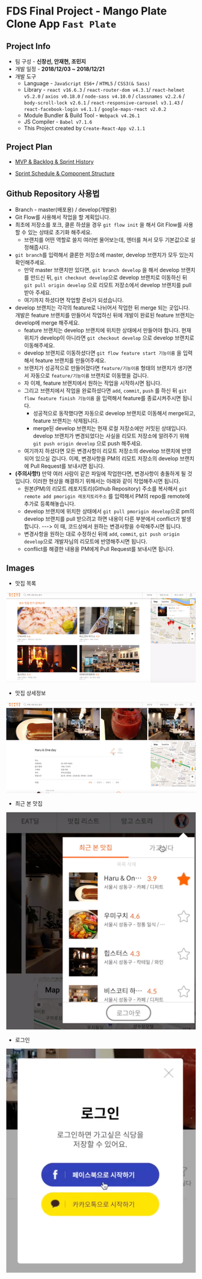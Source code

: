 # FDS Final Project - Mango Plate Clone App `Fast Plate`

## Project Info

- 팀 구성 - **신창선, 안재현, 조민지**
- 개발 일정 - **2018/12/03 ~ 2018/12/21**
- 개발 도구
  - Language - `JavaScript ES6+` / `HTML5` / `CSS3(& Sass)`
  - Library - `react v16.6.3` / `react-router-dom v4.3.1`/ `react-helmet v5.2.0` / `axios v0.18.0` / `node-sass v4.10.0` / `classnames v2.2.6` / `body-scroll-lock v2.6.1` / `react-responsive-carousel v3.1.43` / `react-facebook-login v4.1.1` / `google-maps-react v2.0.2`
  - Module Bundler & Build Tool - `Webpack v4.26.1`
  - JS Compiler - `Babel v7.1.6`
  - This Project created by `Create-React-App v2.1.1`

## Project Plan

- [MVP & Backlog & Sprint History](https://docs.google.com/spreadsheets/d/1w_wG2s0EXF0zX9VTLTY7a3NlnoF_Z9-5zgXrgAqj0dI/edit#gid=1972710944)

- [Sprint Schedule & Component Structure](https://trello.com/b/xrlYoPOh/sprint-manager)

## Github Repository 사용법

- Branch - master(배포용) / develop(개발용)
- Git Flow를 사용해서 작업을 할 계획입니다.
- 최초에 저장소를 포크, 클론 하셨을 경우 `git flow init` 을 해서 Git Flow를 사용할 수 있는 상태로 초기화 해주세요.
  - 브랜치를 어떤 역할로 쓸지 여러번 물어보는데, 엔터를 쳐서 모두 기본값으로 설정해줍시다.
- `git branch`를 입력해서 클론한 저장소에 master, develop 브랜치가 모두 있는지 확인해주세요.
  - 만약 master 브랜치만 있다면, `git branch develop` 을 해서 develop 브랜치를 만드신 뒤, `git checkout develop`으로 develop 브랜치로 이동하신 뒤 `git pull origin develop` 으로 리모트 저장소에서 develop 브랜치를 pull 받아 주세요.
  - 여기까지 하셨다면 작업할 준비가 되셨습니다.
- develop 브랜치는 각각의 feature로 나뉘어서 작업한 뒤 merge 되는 곳입니다. 개발은 feature 브랜치를 만들어서 작업하신 뒤에 개발이 완료된 feature 브랜치는 develop에 merge 해주세요.
  - feature 브랜치는 develop 브랜치에 위치한 상태에서 만들어야 합니다. 현재 위치가 develop이 아니라면 `git checkout develop` 으로 develop 브랜치로 이동해주세요.
  - develop 브랜치로 이동하셨다면 `git flow feature start 기능이름` 을 입력해서 feature 브랜치를 만들어주세요.
  - 브랜치가 성공적으로 만들어졌다면 `feature/기능이름` 형태의 브랜치가 생기면서 자동으로 `feature/기능이름` 브랜치로 이동했을 겁니다.
  - 자 이제, feature 브랜치에서 원하는 작업을 시작하시면 됩니다.
  - 그리고 브랜치에서 작업을 완료하셨다면 `add`, `commit`, `push` 를 하신 뒤 `git flow feature finish 기능이름` 을 입력해서 feature를 종료시켜주시면 됩니다.
    - 성공적으로 동작했다면 자동으로 develop 브랜치로 이동해서 merge되고, feature 브랜치는 삭제됩니다.
    - merge된 develop 브랜치는 현재 로컬 저장소에만 커밋된 상태입니다. develop 브랜치가 변경되었다는 사실을 리모트 저장소에 알려주기 위해 `git push origin develop` 으로 push 해주세요.
  - 여기까지 하셨다면 모든 변경사항이 리모트 저장소의 develop 브랜치에 반영되어 있으실 겁니다. 이제, 변경사항을 PM의 리모트 저장소의 develop 브랜치에 Pull Request를 보내시면 됩니다.
- **(주의사항!)** 만약 여러 사람이 같은 파일에 작업한다면, 변경사항이 충돌하게 될 것입니다. 이러한 현상을 해결하기 위해서는 아래와 같이 작업해주시면 됩니다.
  - 원본(PM)의 리모트 레포지토리(Github Repository) 주소를 복사해서 `git remote add pmorigin 레포지토리주소` 를 입력해서 PM의 repo를 remote에 추가로 등록해놓습니다.
  - develop 브랜치에 위치한 상태에서 `git pull pmorigin develop`으로 pm의 develop 브랜치를 pull 받으려고 하면 내용이 다른 부분에서 conflict가 발생합니다. ---> 이 때, 코드상에서 원하는 변경사항을 수락해주시면 됩니다.
  - 변경사항을 원하는 대로 수정하신 뒤에 `add`, `commit`, `git push origin develop`으로 개발자님의 리모트에 반영해주시면 됩니다.
  - conflict를 해결한 내용을 PM에게 Pull Request를 보내시면 됩니다.

## Images

- 맛집 목록

![맛집목록](/images/[망플]맛집목록.png)

- 맛집 상세정보

![맛집상세정보](/images/[망플]맛집상세정보.png)

- 최근 본 맛집

![최근 본 맛집](/images/[망플]최근본맛집.png)

- 로그인

![로그인](/images/[망플]로그인.png)
